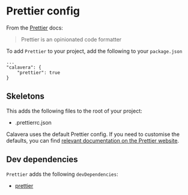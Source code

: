 # Prettier config

From the [Prettier](https://prettier.io/) docs:

> Prettier is an opinionated code formatter

To add `Prettier` to your project, add the following to your `package.json`

```
...
"calavera": {
    "prettier": true
}
```

## Skeletons

This adds the following files to the root of your project:

- .prettierrc.json

Calavera uses the default Prettier config. If you need to customise the defaults, you can find [relevant documentation on the Prettier website](https://prettier.io/docs/en/options.html).

## Dev dependencies

`Prettier` adds the following `devDependencies`:

- [prettier](https://github.com/prettier/prettier)
